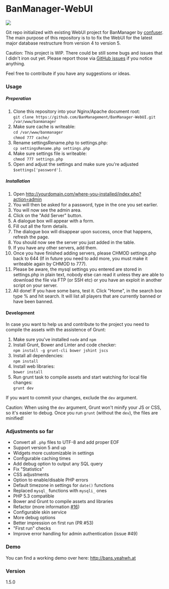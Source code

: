 BanManager-WebUI
================

![](http://up.frd.mn/jaCRp.png)

Git repo initialized with existing WebUI project for BanManager by [confuser](https://github.com/confuser/Ban-Management). The main purpose of this repository is to to fix the WebUI for the latest major database restructure from version 4 to version 5.

Caution: This project is WIP. There could be still some bugs and issues that I didn't iron out yet. Please report those via [GitHub issues](https://github.com/BanManagement/BanManager-WebUI/issues) if you notice anything. 

Feel free to contribute if you have any suggestions or ideas.

### Usage

##### Preperation

1. Clone this repository into your Nginx/Apache document root:  
  `git clone https://github.com/BanManagement/BanManager-WebUI.git /var/www/banmanager`
1. Make sure cache is writeable:  
  `cd /var/www/banmanager`  
  `chmod 777 cache/`  
1. Rename settingsRename.php to settings.php:  
  `cp settingsRename.php settings.php`
1. Make sure settings file is writeable:  
  `chmod 777 settings.php`
1. Open and adjust the settings and make sure you're adjusted `$settings['password']`.

##### Installation

1. Open http://yourdomain.com/where-you-installed/index.php?action=admin
1. You will then be asked for a password, type in the one you set earlier.
1. You will now see the admin area.
1. Click on the "Add Server" button.
1. A dialogue box will appear with a form.
1. Fill out all the form details.
1. The dialogue box will disappear upon success, once that happens, refresh the page.
1. You should now see the server you just added in the table.
1. If you have any other servers, add them.
1. Once you have finished adding servers, please CHMOD settings.php back to 644 (If in future you need to add more, you must make it writeable again by CHMOD to 777).
1. Please be aware, the mysql settings you entered are stored in settings.php in plain text, nobody else can read it unless they are able to download the file via FTP (or SSH etc) or you have an exploit in another script on your server.
1. All done! If you have some bans, test it. Click "Home", in the search box type % and hit search. It will list all players that are currently banned or have been banned.

#### Development

In case you want to help us and contribute to the project you need to compile the assets with the assistence of Grunt:

1. Make sure you've installed `node` and `npm`
1. Install Grunt, Bower and Linter and code checker:  
  `npm install -g grunt-cli bower jshint jscs`
1. Install all dependencies:  
  `npm install`
1. Install web libraries:  
  `bower install`
1. Run grunt task to compile assets and start watching for local file changes:  
  `grunt dev`

If you want to commit your changes, exclude the `dev` argument.

Caution: When using the `dev` argument, Grunt won't minify your JS or CSS, so it's easier to debug. Once you run `grunt` (without the `dev`), the files are minified!

### Adjustments so far

* Convert all `.php` files to UTF-8 and add proper EOF
* Support version 5 and up
* Widgets more customizable in settings 
* Configurable caching times 
* Add debug option to output any SQL query
* Fix "Statistics"
* CSS adjustments
* Option to enable/disable PHP errors
* Default timezone in settings for `date()` functions
* Replaced `mysql_` functions with `mysqli_` ones
* PHP 5.3 compatible
* Bower and Grunt to compile assets and libraries
* Refactor (more information [#16](https://github.com/BanManagement/BanManager-WebUI/issues/16))
* Configurable skin service
* More debug options
* Better impression on first run (PR #53)
* "First run" checks
* Improve error handling for admin authentication (issue #49)

### Demo

You can find a working demo over here: http://bans.yeahwh.at

### Version

1.5.0
